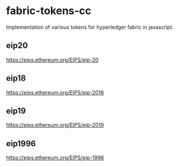 # fabric-tokens-cc
Implementation of various tokens for hyperledger fabric in javascript.

## eip20
https://eips.ethereum.org/EIPS/eip-20

## eip18
https://eips.ethereum.org/EIPS/eip-2018

## eip19
https://eips.ethereum.org/EIPS/eip-2019

## eip1996
https://eips.ethereum.org/EIPS/eip-1996
